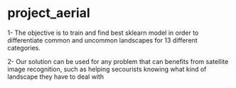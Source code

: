 # project_aerial

1- The objective is to train and find best sklearn model in order to differentiate common and uncommon landscapes for 13 different categories.

2- Our solution can be used for any problem that can benefits from satellite image recognition, such as helping secourists knowing what kind of landscape they have to deal with
